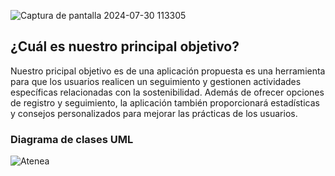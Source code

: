![Captura de pantalla 2024-07-30 113305](https://github.com/user-attachments/assets/de45d27f-70e5-42ca-9581-961cd94daa69)
## ¿Cuál es nuestro principal objetivo?  
<p>Nuestro pricipal objetivo es de una aplicación propuesta es una herramienta para que los usuarios realicen un seguimiento y gestionen actividades específicas relacionadas con la sostenibilidad. 
Además de ofrecer opciones de registro y seguimiento, la aplicación también proporcionará estadísticas y consejos personalizados para mejorar las prácticas de los usuarios.</p>
<h3>Diagrama de clases UML</h3> 

![Atenea](https://github.com/user-attachments/assets/b4ee4cca-571b-42e1-a475-ef2fdb17a06a)

